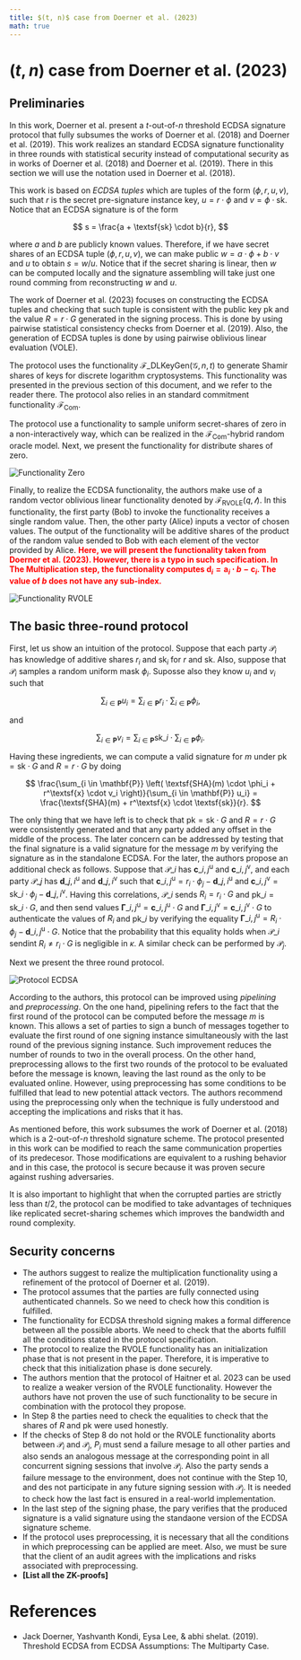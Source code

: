 ```yaml
---
title: $(t, n)$ case from Doerner et al. (2023)
math: true
---
```


# $(t, n)$ case from Doerner et al. (2023)

## Preliminaries

In this work, Doerner et al. present a $t$-out-of-$n$ threshold ECDSA signature protocol that fully subsumes the works of Doerner et al. (2018) and Doerner et al. (2019). This work realizes an standard ECDSA signature functionality in three rounds with statistical security instead of computational security as in works of Doerner et al. (2018) and Doerner et al. (2019). There in this section we will use the notation used in Doerner et al. (2018).

This work is based on *ECDSA tuples* which are tuples of the form $(\phi, r, u, v)$, such that $r$ is the secret pre-signature instance key, $u = r \cdot \phi$ and $v = \phi \cdot \textsf{sk}$. Notice that an ECDSA signature is of the form

$$
s = \frac{a + \textsf{sk} \cdot b}{r},
$$

where $a$ and $b$ are publicly known values. Therefore, if we have secret shares of an ECDSA tuple $(\phi, r, u, v)$, we can make public $w = a \cdot \phi + b \cdot v$ and $u$ to obtain $s = w / u$. Notice that if the secret sharing is linear, then $w$ can be computed locally and the signature assembling will take just one round comming from reconstructing $w$ and $u$.

The work of Doerner et al. (2023) focuses on constructing the ECDSA tuples and checking that such tuple is consistent with the public key $\textsf{pk}$ and the value $R = r \cdot G$ generated in the signing process. This is done by using pairwise statistical consistency checks from Doerner et al. (2019). Also, the generation of ECDSA tuples is done by using pairwise oblivious linear evaluation (VOLE).

The protocol uses the functionality $\mathcal{F}\_\textsf{DLKeyGen}(\mathcal{G}, n, t)$ to generate Shamir shares of keys for discrete logarithm cryptosystems. This functionality was presented in the previous section of this document, and we refer to the reader there. The protocol also relies in an standard commitment functionality $\mathcal{F}_\textsf{Com}$. 

The protocol use a functionality to sample uniform secret-shares of zero in a non-interactively way, which can be realized in the $\mathcal{F}_\textsf{Com}$-hybrid random oracle model. Next, we present the functionality for distribute shares of zero.

![Functionality Zero](Functionality_Zero.png)

Finally, to realize the ECDSA functionality, the authors make use of a random vector oblivious linear functionality denoted by $\mathcal{F}_\textsf{RVOLE}(q, \mathcal{l})$. In this functionality, the first party (Bob) to invoke the functionality receives a single random value. Then, the other party (Alice) inputs a vector of chosen values. The output of the functionality will be additive shares of the product of the random value sended to Bob with each element of the vector provided by Alice. **<span style="color:red">Here, we will present the functionality taken from Doerner et al. (2023). However, there is a typo in such specification. In The Multiplication step, the functionality computes $\mathbf{d}_i = \mathbf{a}_i \cdot b - \mathbf{c}_i$. The value of $b$ does not have any sub-index.</span>**

![Functionality RVOLE](Functionality_RVOLE.png)

## The basic three-round protocol

First, let us show an intuition of the protocol. Suppose that each party $\mathcal{P}_i$ has knowledge of additive shares $r_i$ and $\textsf{sk}_i$ for $r$ and $\textsf{sk}$. Also, suppose that $\mathcal{P}_i$ samples a random uniform mask $\phi_i$. Suposse also they know $u_i$ and $v_i$ such that

$$
\sum_{i \in \mathbf{P}} u_i = \sum_{i \in \mathbf{P}} r_i \cdot \sum_{i \in \mathbf{P}} \phi_i,
$$

and

$$
\sum_{i \in \mathbf{P}} v_i = \sum_{i \in \mathbf{P}} \textsf{sk}\_i \cdot \sum_{i \in \mathbf{P}} \phi_i.
$$

Having these ingredients, we can compute a valid signature for $m$ under $\textsf{pk} = \textsf{sk} \cdot G$ and $R = r \cdot G$ by doing

$$
\frac{\sum_{i \in \mathbf{P}} \left( \textsf{SHA}(m) \cdot \phi_i + r^\textsf{x} \cdot v_i \right)}{\sum_{i \in \mathbf{P}} u_i} = \frac{\textsf{SHA}(m) + r^\textsf{x} \cdot \textsf{sk}}{r}.
$$

The only thing that we have left is to check that $\textsf{pk} = \textsf{sk} \cdot G$ and $R = r \cdot G$ were consistently generated and that any party added any offset in the middle of the process. The later concern can be addressed by testing that the final signature is a valid signature for the message $m$ by verifying the signature as in the standalone ECDSA. For the later, the authors propose an additional check as follows. Suppose that $\mathcal{P}\_i$ has $\mathbf{c}\_{i, j}^\textsf{u}$ and $\mathbf{c}\_{i, j}^\textsf{v}$, and each party $\mathcal{P}\_j$ has $\mathbf{d}\_{j, i}^\textsf{u}$ and $\mathbf{d}\_{j, i}^\textsf{v}$ such that $\mathbf{c}\_{i, j}^\textsf{u} = r_i \cdot \phi_j - \mathbf{d}\_{j, i}^\textsf{u}$ and $\mathbf{c}\_{i, j}^\textsf{v} = \textsf{sk}\_i \cdot \phi_j - \mathbf{d}\_{j, i}^\textsf{v}$. Having this correlations, $\mathcal{P}\_i$ sends $R_i = r_i \cdot G$ and $\textsf{pk}\_i = \textsf{sk}\_i \cdot G$, and then send values $\mathbf{\Gamma}\_{i, j}^\textsf{u} = \mathbf{c}\_{i, j}^\textsf{u} \cdot G$ and $\mathbf{\Gamma}\_{i, j}^\textsf{v} = \mathbf{c}\_{i, j}^\textsf{v} \cdot G$ to authenticate the values of $R_i$ and $\textsf{pk}\_i$ by verifying the equality $\mathbf{\Gamma}\_{i, j}^\textsf{u} = R_i \cdot \phi_j - \mathbf{d}\_{i, j}^\textsf{u} \cdot G$. Notice that the probability that this equality holds when $\mathcal{P}\_i$ sendint $R_i \neq r_i \cdot G$ is negligible in $\kappa$. A similar check can be performed by $\mathcal{P}_j$.

Next we present the three round protocol.

![Protocol ECDSA](Protocol_ECDSA.png)

According to the authors, this protocol can be improved using *pipelining* and *preprocessing*. On the one hand, pipelining refers to the fact that the first round of the protocol can be computed before the message $m$ is known. This allows a set of parties to sign a bunch of messages together to evaluate the first round of one signing instance simultaneously with the last round of the previous signing instance. Such improvement reduces the number of rounds to two in the overall process. On the other hand, preprocessing allows to the first two rounds of the protocol to be evaluated before the message is known, leaving the last round as the only to be evaluated online. However, using preprocessing has some conditions to be fulfilled that lead to new potential attack vectors. The authors recommend using the preprocessing only when the technique is fully understood and accepting the implications and risks that it has.

As mentioned before, this work subsumes the work of Doerner et al. (2018) which is a $2$-out-of-$n$ threshold signature scheme. The protocol presented in this work can be modified to reach the same communication properties of its predecesor. Those modifications are equivalent to a rushing behavior and in this case, the protocol is secure because it was proven secure against rushing adversaries.

It is also important to highlight that when the corrupted parties are strictly less than $t/2$, the protocol can be modified to take advantages of techniques like replicated secret-sharing schemes which improves the bandwidth and round complexity.

## Security concerns 

- The authors suggest to realize the multiplication functionality using a refinement of the protocol of Doerner et al. (2019).
- The protocol assumes that the parties are fully connected using authenticated channels. So we need to check how this condition is fulfilled.
- The functionality for ECDSA threshold signing makes a formal difference between all the possible aborts. We need to check that the aborts fulfill all the conditions stated in the protocol specification.
- The protocol to realize the RVOLE functionality has an initialization phase that is not present in the paper. Therefore, it is imperative to check that this initialization phase is done securely.
- The authors mention that the protocol of Haitner et al. 2023 can be used to realize a weaker version of the RVOLE functionality. However the authors have not proven the use of such functionality to be secure in combination with the protocol they propose.
- In Step 8 the parties need to check the equalities to check that the shares of $R$ and $\textsf{pk}$ were used honestly.
- If the checks of Step 8 do not hold or the RVOLE functionality aborts between $\mathcal{P}_i$ and $\mathcal{P}_j$, $P_i$ must send a failure mesage to all other parties and also sends an analogous message at the corresponding point in all concurrent signing sessions that involve $\mathcal{P}_j$. Also the party sends a failure message to the environment, does not continue with the Step 10, and des not participate in any future signing session with $\mathcal{P}_j$. It is needed to check how the last fact is ensured in a real-world implementation.
- In the last step of the signing phase, the pary verifies that the produced signature is a valid signature using the standaone version of the ECDSA signature scheme.
- If the protocol uses preprocessing, it is necessary that all the conditions in which preprocessing can be applied are meet. Also, we must be sure that the client of an audit agrees with the implications and risks associated with preprocessing.
- **[List all the ZK-proofs]**

# References

- Jack Doerner, Yashvanth Kondi, Eysa Lee, & abhi shelat. (2019). Threshold ECDSA from ECDSA Assumptions: The Multiparty Case.

 
